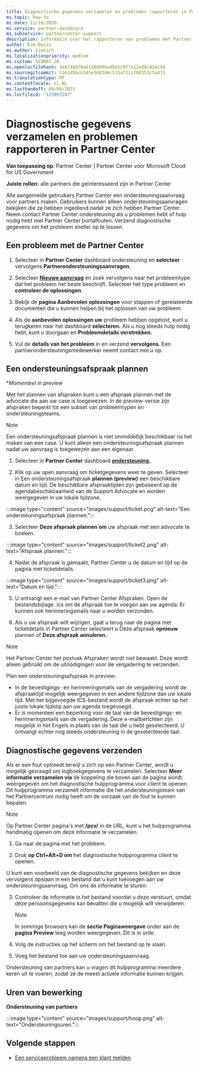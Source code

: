 ```yaml
---
title: Diagnostische gegevens verzamelen en problemen rapporteren in Partner Center
ms.topic: how-to
ms.date: 11/19/2020
ms.service: partner-dashboard
ms.subservice: partnercenter-support
description: Informatie over het rapporteren van problemen met Partner Center en het verzamelen van diagnostische gegevens voor het partnerondersteuningsteam.
author: Kim-Davis
ms.author: kimnich
ms.localizationpriority: medium
ms.custom: SEOMAY.20
ms.openlocfilehash: 3e8f48476a6136889be8bb5c9f7a12ed8c42dc94
ms.sourcegitcommit: 1161d5bcb345e368348c535a7211f0d353c5a471
ms.translationtype: MT
ms.contentlocale: nl-NL
ms.lasthandoff: 09/09/2021
ms.locfileid: "123957247"
---
```

# <a name="collecting-diagnostics-and-reporting-problems-in-partner-center"></a>Diagnostische gegevens verzamelen en problemen rapporteren in Partner Center

**Van toepassing op**: Partner Center | Partner Center voor Microsoft Cloud for US Government

**Juiste rollen:** alle partners die geïnteresseerd zijn in Partner Center

Alle aangemelde gebruikers Partner Center een ondersteuningsaanvraag voor partners maken. Gebruikers kunnen alleen ondersteuningsaanvragen bekijken die ze hebben ingediend nadat ze zich hebben Partner Center.
Neem contact Partner Center ondersteuning als u problemen hebt of hulp nodig hebt met Partner Center portalfouten. Verzend diagnostische gegevens om het probleem sneller op te lossen. 

## <a name="report-a-problem-with-the-partner-center"></a>Een probleem met de Partner Center

1. Selecteer in **Partner Center** dashboard ondersteuning en **selecteer** vervolgens **Partnerondersteuningsaanvragen.**

2. Selecteer **[Nieuwe aanvraag](https://partner.microsoft.com/dashboard/support/servicerequests/create)** en zoek vervolgens naar het probleemtype dat het probleem het beste beschrijft. Selecteer het type probleem en **controleer de oplossingen**.

3. Bekijk de **pagina Aanbevolen oplossingen** voor stappen of gerelateerde documenten die u kunnen helpen bij het oplossen van uw probleem.

4. Als de **aanbevolen oplossingen uw** probleem hebben opgelost, kunt u terugkeren naar het dashboard **selecteren.** Als u nog steeds hulp nodig hebt, kunt u doorgaan en **Probleemdetails verstrekken.**

5. Vul de **details van het probleem** in en verzend **vervolgens**. Een partnerondersteuningsmedewerker neemt contact met u op.

## <a name="schedule-a-support-appointment"></a>Een ondersteuningsafspraak plannen 

**Momenteel in preview*

Met het plannen van afspraken kunt u een afspraak plannen met de advocate die aan uw case is toegewezen.  In de preview-versie zijn afspraken beperkt tot een subset van probleemtypen en ondersteuningsteams.  

   > [!NOTE]
   > Een ondersteuningsafspraak plannen is niet onmiddellijk beschikbaar na het maken van een case. U kunt alleen een ondersteuningsafspraak plannen nadat uw aanvraag is toegewezen aan een eigenaar.   

1. Selecteer in **Partner Center** dashboard **[ondersteuning.](https://partner.microsoft.com/dashboard/support/servicerequests)** 

2. Klik op uw open aanvraag om ticketgegevens weer te geven. Selecteer in Een ondersteuningsafspraak **plannen (preview)** een beschikbare datum en tijd. De beschikbare afspraaktijden zijn gebaseerd op de agendabeschikbaarheid van de Support Advocate en worden weergegeven in uw lokale tijdzone.

:::image type="content" source="images/support/ticket.png" alt-text="Een ondersteuningsafspraak plannen.":::

3. Selecteer **Deze afspraak plannen om** uw afspraak met een advocate te boeken.

:::image type="content" source="images/support/ticket2.png" alt-text="Afspraak plannen.":::

4. Nadat de afspraak is gemaakt, Partner Center u de datum en tijd op de pagina met ticketdetails.

:::image type="content" source="images/support/ticket3.png" alt-text="Datum en tijd.":::

5.  U ontvangt een e-mail van Partner Center Afspraken. Open de bestandsbijlage .ics om de afspraak toe te voegen aan uw agenda. Er kunnen ook herinneringsmails naar u worden verzonden. 

6.  Als u uw afspraak wilt wijzigen, gaat u terug naar de pagina met ticketdetails in Partner Center selecteert u Deze afspraak **opnieuw** plannen of **Deze afspraak annuleren.** 

   > [!NOTE]
   > Het Partner Center het postvak Afspraken wordt niet bewaakt. Deze wordt alleen gebruikt om de uitnodigingen voor de vergadering te verzenden.   
   
Plan een ondersteuningsafspraak in preview:
- In de bevestigings- en herinneringsmails van de vergadering wordt de afspraaktijd mogelijk weergegeven in een andere tijdzone dan uw lokale tijd.  Met het bijgevoegde ICS-bestand wordt de afspraak echter op het juiste lokale tijdstip aan uw agenda toegevoegd. 
- Er is momenteel een beperking voor de taal van de bevestigings- en herinneringsmails van de vergadering.  Deze e-mailberichten zijn mogelijk in het Engels in plaats van de taal die u hebt geselecteerd.  U ontvangt echter nog steeds ondersteuning in de geselecteerde taal.

## <a name="send-diagnostics"></a>Diagnostische gegevens verzenden

Als er een fout optreedt terwijl u zich op een Partner Center, wordt u mogelijk gevraagd om logboekgegevens te verzamelen. Selecteer **Meer informatie verzamelen via** de koppeling die boven aan de pagina wordt weergegeven om het diagnostische hulpprogramma voor client te openen. Dit hulpprogramma verzamelt informatie die het ondersteuningsteam van het Partnercentrum nodig heeft om de oorzaak van de fout te kunnen bepalen. 

>[!NOTE]
>Op Partner Center pagina's met **/pcv/** in de URL, kunt u het hulpprogramma handmatig openen om deze informatie te verzamelen.

1. Ga naar de pagina met het probleem.

2. Druk **op Ctrl+Alt+D om** het diagnostische hulpprogramma client te openen.

U kunt een voorbeeld van de diagnostische gegevens bekijken en deze vervolgens opslaan in een bestand dat u kunt toevoegen aan uw ondersteuningsaanvraag. Om ons de informatie te sturen:

3. Controleer de informatie in het bestand voordat u deze verstuurt, omdat deze persoonsgegevens kan bevatten die u mogelijk wilt verwijderen.

   > [!NOTE]
    >In sommige browsers kan de **sectie Paginaweergave** onder aan de **pagina Preview** leeg worden weergegeven. Dit is in orde.

4. Volg de instructies op het scherm om het bestand op te slaan.

5. Voeg het bestand toe aan uw ondersteuningsaanvraag.

Ondersteuning van partners kan u vragen dit hulpprogramma meerdere keren uit te voeren, zodat ze de meest actuele informatie kunnen krijgen.

## <a name="hours-of-operation"></a>Uren van bewerking

**Ondersteuning van partners**

:::image type="content" source="images/support/hoop.png" alt-text="Ondersteuningsuren.":::


## <a name="next-steps"></a>Volgende stappen

- [Een serviceprobleem namens een klant melden](report-problems-on-behalf-of-a-customer.md)

